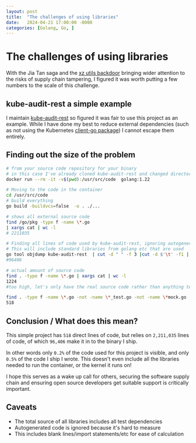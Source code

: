 ```yaml
---
layout: post
title:  "The challenges of using libraries"
date:   2024-04-21 17:00:00 -0000
categories: [Golang, Go, ]
---
```

# The challenges of using libraries

With the Jia Tan saga and the [xz utils backdoor](https://en.wikipedia.org/wiki/XZ_Utils_backdoor) bringing wider attention to the risks of supply chain tampering, I figured it was worth putting a few numbers to the scale of this challenge.

## kube-audit-rest a simple example

I maintain [kube-audit-rest](https://github.com/RichardoC/kube-audit-rest) so figured it was fair to use this project as an example. While I have done my best to reduce external dependencies (such as not using the Kubernetes [client-go package](https://pkg.go.dev/k8s.io/client-go)) I cannot escape them entirely.

## Finding out the size of the problem

```bash
# from your source code repository for your binary
# in this case I've already cloned kube-audit-rest and changed directory to it.
docker run --rm -it -v$(pwd):/usr/src/code  golang:1.22 

# Moving to the code in the container
cd /usr/src/code
# build everything
go build -buildvcs=false  -o . ./...

# shows all external source code
find /go/pkg -type f -name \*.go
| xargs cat | wc -l
# 2211035

# Finding all lines of code used by kube-audit-rest, ignoring autogenerated code
# This will include standard libraries from golang etc that are used
go tool objdump kube-audit-rest  | cut -d " " -f 3 |cut -d $'\t' -f1 |  grep : | grep -v "autogenerated"| grep ".go" | sort -u  | wc -l
#96406

# actual amount of source code
find . -type f -name \*.go | xargs cat | wc -l
1224
#too high, let's only have the real source code rather than anything testing

find . -type f -name \*.go -not -name \*_test.go -not -name \*mock.go  | grep -v testing
518
```

## Conclusion / What does this mean?

This simple project has `518` direct lines of code, but relies on `2,211,035` lines of code, of which `96,406` make it in to the binary I ship.

In other words only `0.2%` of the code used for this project is visible, and only `0.5%` of the code I ship I wrote. This doesn't even include all the libraries needed to run the container, or the kernel it runs on!

I hope this serves as a wake up call for others, securing the software supply chain and ensuring open source developers get suitable support is critically important.


## Caveats

* The total source of all libraries includes all test dependencies
* Autogenerated code is ignored because it's hard to measure
* This includes blank lines/import statements/etc for ease of calculation
